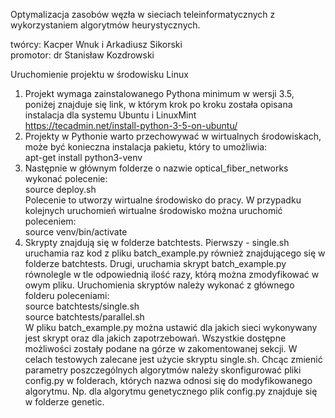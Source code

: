 Optymalizacja zasobów węzła w sieciach teleinformatycznych z wykorzystaniem algorytmów heurystycznych.  
  
twórcy: Kacper Wnuk i Arkadiusz Sikorski  
promotor: dr Stanisław Kozdrowski 

Uruchomienie projektu w środowisku Linux

1. Projekt wymaga zainstalowanego Pythona minimum w wersji 3.5, poniżej znajduje się link, w którym krok po kroku została opisana instalacja dla systemu Ubuntu i LinuxMint  
https://tecadmin.net/install-python-3-5-on-ubuntu/
2. Projekty w Pythonie warto przechowywać w wirtualnych środowiskach, może być konieczna instalacja pakietu, który to umożliwia:  
apt-get install python3-venv
3. Następnie w głównym folderze o nazwie optical_fiber_networks wykonać polecenie:  
source deploy.sh  
Polecenie to utworzy wirtualne środowisko do pracy.
W przypadku kolejnych uruchomień wirtualne środowisko można uruchomić poleceniem:   
source venv/bin/activate
4. Skrypty znajdują się w folderze batchtests. Pierwszy - single.sh uruchamia raz kod z pliku batch_example.py również znajdującego się w folderze batchtests.
Drugi, uruchamia skrypt batch_example.py równolegle w tle odpowiednią ilość razy, którą można zmodyfikować w owym pliku. 
Uruchomienia skryptów należy wykonać z głównego folderu poleceniami:   
source batchtests/single.sh  
source batchtests/parallel.sh  
W pliku batch_example.py można ustawić dla jakich sieci wykonywany jest skrypt oraz dla jakich zapotrzebowań. Wszystkie dostępne możliwości zostały podane
na górze w zakomentowanej sekcji.
W celach testowych zalecane jest użycie skryptu single.sh.
Chcąc zmienić parametry poszczególnych algorytmów należy skonfigurować pliki config.py w folderach, których nazwa odnosi się do modyfikowanego algorytmu.
Np. dla algorytmu genetycznego plik config.py znajduje się w folderze genetic.
